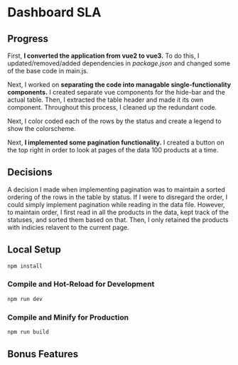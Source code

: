 # Dashboard SLA

## Progress

First, **I converted the application from vue2 to vue3.** To do this, I updated/removed/added dependencies in *package.json* and changed some of the base code in main.js.

Next, I worked on **separating the code into managable single-functionality components.** I created separate vue components for the hide-bar and the actual table. Then, I extracted the table header and made it its own component. Throughout this process, I cleaned up the redundant code.

Next, I color coded each of the rows by the status and create a legend to show the colorscheme.

Next, **I implemented some pagination functionality.** I created a button on the top right in order to look at pages of the data 100 products at a time.


## Decisions

A decision I made when implementing pagination was to maintain a sorted ordering of the rows in the table by status. If I were to disregard the order, I could simply implement pagination while reading in the data file. However, to maintain order, I first read in all the products in the data, kept track of the statuses, and sorted them based on that. Then, I only retained the products with indicies relavent to the current page.


## Local Setup

```sh
npm install
```

### Compile and Hot-Reload for Development

```sh
npm run dev
```

### Compile and Minify for Production

```sh
npm run build
```

## Bonus Features
